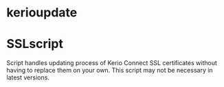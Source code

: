 # kerioupdate

# SSLscript

Script handles updating process of Kerio Connect SSL certificates without having to replace them on your own. This script may not be necessary in latest versions.
